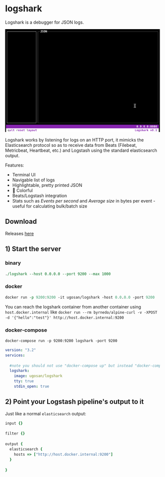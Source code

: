 # logshark

Logshark is a debugger for JSON logs.


<kbd>![](./_doc/demo.gif)</kbd>

Logshark works by listening for logs on an HTTP port, it mimicks the Elasticsearch protocol so as to receive data from Beats (Filebeat, Metricbeat, Heartbeat, etc.) and Logstash using the standard elasticsearch output. 

Features:
- Terminal UI 
- Navigable list of logs 
- Highlightable, pretty printed JSON
- 🎨 Colorful
- Beats/Logstash integration
- Stats such as *Events per second* and *Average size* in bytes per event - useful for calculating bulk/batch size

## Download

Releases [here](https://github.com/ugosan/logshark/releases)

## 1) Start the server

### binary

```perl
./logshark --host 0.0.0.0 --port 9200 --max 1000
```

### docker

```perl
docker run -p 9200:9200 -it ugosan/logshark -host 0.0.0.0 -port 9200
```

You can reach the logshark container from another container using `host.docker.internal` like `docker run --rm byrnedo/alpine-curl -v -XPOST -d '{"hello":"test"}' http://host.docker.internal:9200`

### docker-compose

```
docker-compose run -p 9200:9200 logshark -port 9200
```

```yaml
version: "3.2"
services:

  #note you should not use "docker-compose up" but instead "docker-compose run logshark sh" since docker-compose doesnt attach to containers with "up". e.g. docker-compose run -p 9200:9200 logshark -port 9200
  logshark:
    image: ugosan/logshark
    tty: true
    stdin_open: true
```
## 2) Point your Logstash pipeline's output to it

Just like a normal `elasticsearch` output:

```ruby
input {}

filter {}

output {
  elasticsearch {
    hosts => ["http://host.docker.internal:9200"]
  }
  
}   
```
